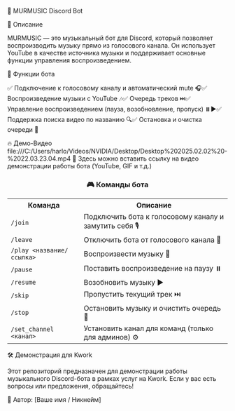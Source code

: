 🎵 MURMUSIC Discord Bot

📌 Описание

MURMUSIC — это музыкальный бот для Discord, который позволяет воспроизводить музыку прямо из голосового канала. Он использует YouTube в качестве источника музыки и поддерживает основные функции управления воспроизведением.

🚀 Функции бота

✅ Подключение к голосовому каналу и автоматический mute 🎧✅ Воспроизведение музыки с YouTube 🎶✅ Очередь треков ⏭️✅ Управление воспроизведением (пауза, возобновление, пропуск) ⏸️▶️✅ Поддержка поиска видео по названию 🔍✅ Остановка и очистка очереди 🛑

🔥 Демо-Видео
file:///C:/Users/harlo/Videos/NVIDIA/Desktop/Desktop%202025.02.02%20-%2022.03.23.04.mp4
🎥 Здесь можно вставить ссылку на видео демонстрации работы бота (YouTube, GIF и т.д.)

<div align="center">

### 🎮 Команды бота

<table>
  <tr>
    <th>Команда</th>
    <th>Описание</th>
  </tr>
  <tr>
    <td><code>/join</code></td>
    <td>Подключить бота к голосовому каналу и замутить себя 🎙️</td>
  </tr>
  <tr>
    <td><code>/leave</code></td>
    <td>Отключить бота от голосового канала 🚪</td>
  </tr>
  <tr>
    <td><code>/play &lt;название/ссылка&gt;</code></td>
    <td>Воспроизвести музыку 🎵</td>
  </tr>
  <tr>
    <td><code>/pause</code></td>
    <td>Поставить воспроизведение на паузу ⏸️</td>
  </tr>
  <tr>
    <td><code>/resume</code></td>
    <td>Возобновить музыку ▶️</td>
  </tr>
  <tr>
    <td><code>/skip</code></td>
    <td>Пропустить текущий трек ⏭️</td>
  </tr>
  <tr>
    <td><code>/stop</code></td>
    <td>Остановить музыку и очистить очередь 🛑</td>
  </tr>
  <tr>
    <td><code>/set_channel &lt;канал&gt;</code></td>
    <td>Установить канал для команд (только для админов) ⚙️</td>
  </tr>
</table>

</div>

🛠 Демонстрация для Kwork

Этот репозиторий предназначен для демонстрации работы музыкального Discord-бота в рамках услуг на Kwork. Если у вас есть вопросы или предложения, обращайтесь!

📌 Автор: [Ваше имя / Никнейм]

